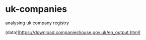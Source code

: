 # uk-companies
analysing uk company registry

(data)[https://download.companieshouse.gov.uk/en_output.html]
